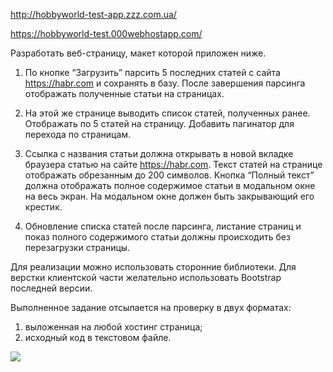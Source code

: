 http://hobbyworld-test-app.zzz.com.ua/

https://hobbyworld-test.000webhostapp.com/


Разработать веб-страницу, макет которой приложен ниже.

1. По кнопке “Загрузить” парсить 5 последних статей с сайта https://habr.com и сохранять в базу. После завершения парсинга отображать полученные статьи на страницах.

2. На этой же странице выводить список статей, полученных ранее. Отображать по 5 статей на страницу. Добавить пагинатор для перехода по страницам.

3. Ссылка с названия статьи должна открывать в новой вкладке браузера статью на сайте https://habr.com. Текст статей на странице отображать обрезанным до 200 символов. Кнопка “Полный текст” должна отображать полное содержимое статьи в модальном окне на весь экран. На модальном окне должен быть закрывающий его крестик.

4. Обновление списка статей после парсинга, листание страниц и показ полного содержимого статьи должны происходить без перезагрузки страницы.

Для реализации можно использовать сторонние библиотеки. Для верстки клиентской части желательно использовать Bootstrap последней версии.

Выполненное задание отсылается на проверку в двух форматах:

1. выложенная на любой хостинг страница;
2. исходный код в текстовом файле.


![](https://i.imgur.com/xtXP8D3.jpg)
